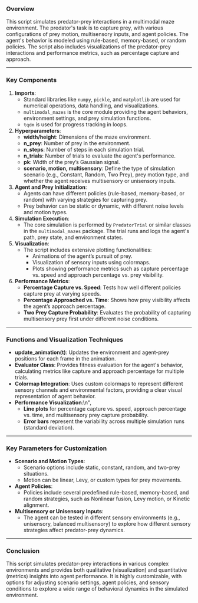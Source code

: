 ### Overview
<p>This script simulates predator-prey interactions in a multimodal maze environment. The predator's task is to capture prey, with various configurations of prey motion, multisensory inputs, and agent policies. The agent's behavior is modeled using rule-based, memory-based, or random policies. The script also includes visualizations of the predator-prey interactions and performance metrics, such as percentage capture and approach.</p>

---

### Key Components
1. **Imports**:
   - Standard libraries like `numpy`, `pickle`, and `matplotlib` are used for numerical operations, data handling, and visualizations.
   - `multimodal_mazes` is the core module providing the agent behaviors, environment settings, and prey simulation functions.
   - `tqdm` is used for progress tracking in loops.
2. **Hyperparameters**:
   - **width/height**: Dimensions of the maze environment.
   - **n_prey**: Number of prey in the environment.
   - **n_steps**: Number of steps in each simulation trial.
   - **n_trials**: Number of trials to evaluate the agent's performance.
   - **pk**: Width of the prey’s Gaussian signal.
   - **scenario, motion, multisensory**: Define the type of simulation scenario (e.g., Constant, Random, Two Prey), prey motion type, and whether the agent receives multisensory or unisensory inputs.
3. **Agent and Prey Initialization**:
   - Agents can have different policies (rule-based, memory-based, or random) with varying strategies for capturing prey.
   - Prey behavior can be static or dynamic, with different noise levels and motion types.
4. **Simulation Execution**:
   - The core simulation is performed by `PredatorTrial` or similar classes in the `multimodal_mazes` package. The trial runs and logs the agent's path, prey state, and environment states.
5. **Visualization**:
   - The script includes extensive plotting functionalities:
     - Animations of the agent’s pursuit of prey.
     - Visualization of sensory inputs using colormaps.
     - Plots showing performance metrics such as capture percentage vs. speed and approach percentage vs. prey visibility.
6. **Performance Metrics**:
   - **Percentage Capture vs. Speed**: Tests how well different policies capture prey at varying speeds.
   - **Percentage Approached vs. Time**: Shows how prey visibility affects the agent’s approach percentage.
   - **Two Prey Capture Probability**: Evaluates the probability of capturing multisensory prey first under different noise conditions.

---

### Functions and Visualization Techniques
- **update_animation(t)**: Updates the environment and agent-prey positions for each frame in the animation.
- **Evaluator Class**: Provides fitness evaluation for the agent's behavior, calculating metrics like capture and approach percentage for multiple trials.
- **Colormap Integration**: Uses custom colormaps to represent different sensory channels and environmental factors, providing a clear visual representation of agent behavior.
- **Performance Visualization**:\n",
   - **Line plots** for percentage capture vs. speed, approach percentage vs. time, and multisensory prey capture probability.
   - **Error bars** represent the variability across multiple simulation runs (standard deviation).

---

### Key Parameters for Customization
- **Scenario and Motion Types**:
   - Scenario options include static, constant, random, and two-prey situations.
   - Motion can be linear, Levy, or custom types for prey movements.
- **Agent Policies**:
   - Policies include several predefined rule-based, memory-based, and random strategies, such as Nonlinear fusion, Levy motion, or Kinetic alignment.
- **Multisensory or Unisensory Inputs**:
   - The agent can be tested in different sensory environments (e.g., unisensory, balanced multisensory) to explore how different sensory strategies affect predator-prey dynamics.

---

### Conclusion
This script simulates predator-prey interactions in various complex environments and provides both qualitative (visualization) and quantitative (metrics) insights into agent performance. It is highly customizable, with options for adjusting scenario settings, agent policies, and sensory conditions to explore a wide range of behavioral dynamics in the simulated environment.
